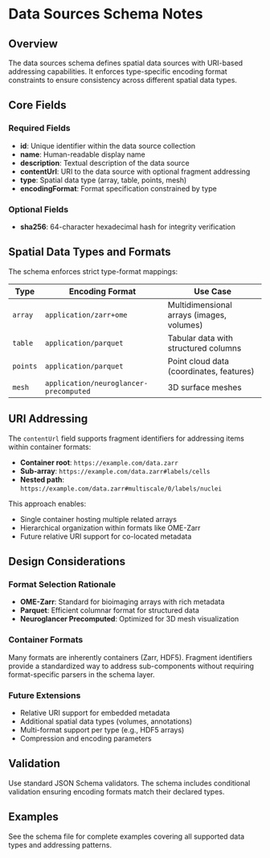 # Data Sources Schema Notes

## Overview

The data sources schema defines spatial data sources with URI-based addressing capabilities. It enforces type-specific encoding format constraints to ensure consistency across different spatial data types.

## Core Fields

### Required Fields
- **id**: Unique identifier within the data source collection
- **name**: Human-readable display name
- **description**: Textual description of the data source
- **contentUrl**: URI to the data source with optional fragment addressing
- **type**: Spatial data type (array, table, points, mesh)
- **encodingFormat**: Format specification constrained by type

### Optional Fields
- **sha256**: 64-character hexadecimal hash for integrity verification

## Spatial Data Types and Formats

The schema enforces strict type-format mappings:

| Type | Encoding Format | Use Case |
|------|----------------|----------|
| `array` | `application/zarr+ome` | Multidimensional arrays (images, volumes) |
| `table` | `application/parquet` | Tabular data with structured columns |
| `points` | `application/parquet` | Point cloud data (coordinates, features) |
| `mesh` | `application/neuroglancer-precomputed` | 3D surface meshes |

## URI Addressing

The `contentUrl` field supports fragment identifiers for addressing items within container formats:

- **Container root**: `https://example.com/data.zarr`
- **Sub-array**: `https://example.com/data.zarr#labels/cells`
- **Nested path**: `https://example.com/data.zarr#multiscale/0/labels/nuclei`

This approach enables:
- Single container hosting multiple related arrays
- Hierarchical organization within formats like OME-Zarr
- Future relative URI support for co-located metadata

## Design Considerations

### Format Selection Rationale
- **OME-Zarr**: Standard for bioimaging arrays with rich metadata
- **Parquet**: Efficient columnar format for structured data
- **Neuroglancer Precomputed**: Optimized for 3D mesh visualization

### Container Formats
Many formats are inherently containers (Zarr, HDF5). Fragment identifiers provide a standardized way to address sub-components without requiring format-specific parsers in the schema layer.

### Future Extensions
- Relative URI support for embedded metadata
- Additional spatial data types (volumes, annotations)
- Multi-format support per type (e.g., HDF5 arrays)
- Compression and encoding parameters

## Validation

Use standard JSON Schema validators. The schema includes conditional validation ensuring encoding formats match their declared types.

## Examples

See the schema file for complete examples covering all supported data types and addressing patterns.
